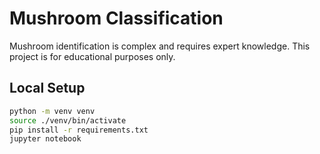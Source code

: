 # Mushroom Classification

Mushroom identification is complex and requires expert knowledge. This project is for educational purposes only.

## Local Setup

```sh
python -m venv venv
source ./venv/bin/activate
pip install -r requirements.txt
jupyter notebook
```
